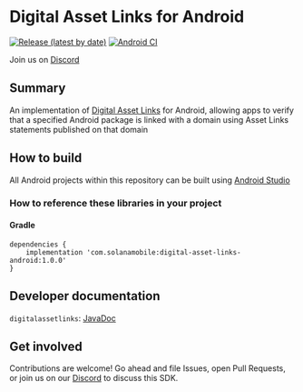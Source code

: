 # Digital Asset Links for Android

[![Release (latest by date)](https://img.shields.io/github/v/release/solana-mobile/digital-asset-links-android)](https://github.com/solana-mobile/digital-asset-links-android/releases/latest)
[![Android CI](https://github.com/solana-mobile/digital-asset-links-android/actions/workflows/android.yml/badge.svg)](https://github.com/solana-mobile/digital-asset-links-android/actions/workflows/android.yml)

Join us on [Discord](https://discord.gg/solanamobile)

## Summary

An implementation of [Digital Asset Links](https://digitalassetlinks.org/) for Android, allowing apps to verify that a specified Android package is linked with a domain using Asset Links statements published on that domain

## How to build

All Android projects within this repository can be built using [Android Studio](https://developer.android.com/studio)

### How to reference these libraries in your project

#### Gradle

```
dependencies {
    implementation 'com.solanamobile:digital-asset-links-android:1.0.0'
}
```

## Developer documentation

`digitalassetlinks`: [JavaDoc](https://solana-mobile.github.io/digital-asset-links-android/digitalassetlinks/javadoc/index.html)

## Get involved

Contributions are welcome! Go ahead and file Issues, open Pull Requests, or join us on our [Discord](https://discord.gg/solanamobile) to discuss this SDK.
